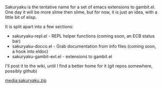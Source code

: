Sakuryaku is the tentative name for a set of emacs extensions to
gambit.el. One day it will be more slime then slime, but for now, it is
just an idea, with a little bit of elisp.

It is split apart into a few sections:

  - sakuryaku-repl.el - REPL helper functions (coming soon, an ECB
    status bar)
  - sakuryaku-docco.el - Grab documentation from info files (coming
    soon, a hook into eldoc)
  - sakuryaku-gambit-ext.el - extensions to gambit.el

I'll post it to the wiki, until I find a better home for it (git repos
somewhere, possibly github)

[media:sakuryaku.zip](media:sakuryaku.zip "wikilink")
